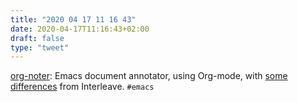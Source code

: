 ```yaml
---
title: "2020 04 17 11 16 43"
date: 2020-04-17T11:16:43+02:00
draft: false
type: "tweet"
---
```

[org-noter](https://github.com/weirdNox/org-noter): Emacs document annotator, using Org-mode, with [some differences](https://github.com/weirdNox/org-noter#diff) from Interleave. `#emacs`
